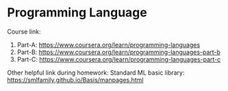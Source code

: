 # Programming Language

Course link:
1. Part-A: https://www.coursera.org/learn/programming-languages
2. Part-B: https://www.coursera.org/learn/programming-languages-part-b
3. Part-C: https://www.coursera.org/learn/programming-languages-part-c

Other helpful link during homework: 
Standard ML basic library: https://smlfamily.github.io/Basis/manpages.html
